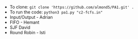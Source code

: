 - To clone: `git clone 'https://github.com/almond5/PA1.git' .`
- To run the code: `python3 pa1.py "c2-fcfs.in"`
- Input/Output - Adrian
- FIFO - Hemant
- SJF David
- Round Robin - Isti
